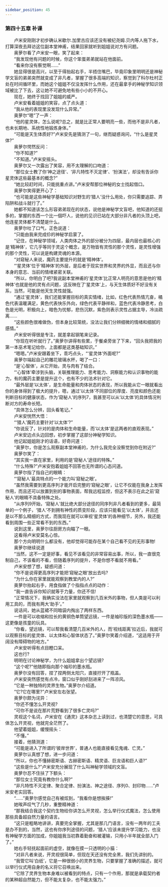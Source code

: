 ```yaml
---
sidebar_position: 45
---
```

### 第四十五章 补课  


　　卢米安刚刚才初步确认米歇尔.加里古应该还没有被纪尧姆.贝内等人拖下水，打算深夜去拜访这位副本堂神甫，结果回家就听到姐姐说对方有问题。  
　　奥萝尔看了卢米安一眼，笑了起来：  
　　“我发现他有问题的时候，你这个笨蛋弟弟就站在他面前。  
　　“看来你没有察觉啊……”  
　　她显得很是高兴，以至于得抬起右手，半捂住嘴巴，毕竟印象里明明还是神秘学文盲的弟弟突然就变成了非凡者，掌握了很多高端的知识，察觉到了科尔杜村正处在时间循环里，而她这个姐姐不仅没发挥什么作用，还在最拿手的神秘学知识领域被比了下去，这让她不可避免地有些小小的不开心。  
　　现在，她终于找回了姐姐的威严。  
　　卢米安看着姐姐的笑容，点了点头道：  
　　“我从他的表现里没发现什么异常。”  
　　奥萝尔“嗯”了一声：  
　　“他的星灵体，怎么说呢?总之，就是比正常人要明亮一些，而他不是非凡者，也未长期地、系统性地锻炼身体。”  
　　“可能是天生体质好?”卢米安先是猜测了一句，继而疑惑询问，“什么是星灵体?”  
　　奥萝尔愕然反问：  
　　“你不知道?”  
　　“不知道。”卢米安摇头。  
　　奥萝尔又一次露出了笑容，用不太理解的口吻道：  
　　“那位女士教了你‘神之途径’、‘非凡特性不灭定律’、‘扮演法’，却没有告诉你星灵体这些最基本的概念?”  
　　“她比较赶时间，只能挑重点讲。”卢米安帮那位神秘的女士找起借口。  
　　奥萝尔笑得更开心了：  
　　“也可能是这些神秘学基础知识对野生的‘猎人’没什么用处，你只需要追踪、弄陷阱和战斗就行了。”  
　　她都不知道该怎么形容弟弟现在的状态，说他是神秘学文盲吧，他知道的还挺多的，掌握的东西一个比一個吓人，说他的见识已站在大部分非凡者的头顶上吧，他连星灵体都不清楚是什么。  
　　奥萝尔吐了口气，正色说道：  
　　“只能由我来完成伱的神秘学启蒙了。  
　　“记住，在神秘学领域，人类肉体之外的部分被分为四层，最内层也最核心的是‘精神体’，它几乎等同于灵这个概念，是万物皆有灵性的那个灵性，是灵性增强的那个灵性，可以说是构建灵魂的本源。  
　　“对窥秘人来说，魔药主要提升的就是‘精神体’。  
　　“‘星灵体’位于‘精神体’的外层，是后者于现实世界和灵界的外显，而且还与你本身的意志、当前的情绪紧密关联。  
　　“所以，你明白了吧?我说副本堂神甫的‘星灵体’比正常人明亮的意思是他的‘精神体’也就是他的灵有点问题，这反映在了‘星灵体’上，与天生体质好不好没有关系，当然，可能是他天生灵性就强。  
　　“通过‘星灵体’，我们还能掌握目标的真实情绪，比如，红色代表热情亢奋，橘色代表温暖满足，黄色代表快乐外向，绿色代表平静祥和，蓝色代表冷静思考，白色是光明，积极向上，暗色为忧郁，悲伤沉默，紫色则表示灵性占据主导，冷淡疏离……  
　　“这些颜色很难做伪，但本身比较笼统，没法让我们分辨细微的情绪和细腻的感情。”  
　　卢米安听得很是专注，就差拿起钢笔来记录。  
　　“你现在听听就行了。”奥萝尔讲得有些累，于餐桌旁坐了下来，“回头我把我的第一本巫术笔记给你，上面都是这类基础知识。”  
　　“嗯嗯。”卢米安跟着坐下，乖巧点头，“‘星灵体’外面呢?”  
　　奥萝尔端起自己的雕花玻璃水杯，喝了一口：  
　　“是‘心智体’，从它开始，灵与肉有了结合。  
　　“‘心智体’牵涉到头脑，关联推理能力、思考能力、洞察能力和认识事物的能力，有的魔药主要是提升这个，也有不少的法术针对它。  
　　“最外层是‘以太体’，是生命能量和肉体状态的表现，所以我能从它一眼就看出你的身体得到了极大的提升，嗯，通过‘以太体’不同部位的厚度、亮度和颜色还能判断目标的健康状态，作为‘窥秘人’的序列7，我甚至可以从‘以太体’的具体情况判断对方的寿命长短。  
　　“具体怎么分辨，回头看笔记。”  
　　卢米安恍然大悟：  
　　“‘猎人’魔药主要针对‘以太体’?”  
　　“你说反了，针对的是肉体和生命能量，而‘以太体’是这两者的直观表现。”  
　　卢米安边点头边回想，初步掌握了这部分神秘学知识。  
　　他记起姐姐刚才的话语，好奇问道：  
　　“奥萝尔，你是怎么观察副本堂神甫的，为什么我完全没察觉到你在附近?”  
　　奥萝尔笑了：  
　　“其实我一直在家里，利用的是‘窥秘人’途径的特殊。”  
　　“什么特殊?”卢米安抱着姐姐不回答也无所谓的心态问道。  
　　奥萝尔指了指自己的眼睛：  
　　“‘窥秘人’最具特点的一个能力叫‘窥秘之眼’。  
　　“虽然我需要到更高序列才能开启完整的‘窥秘之眼’，让它不仅能在我身上发挥作用，而且还可以放置到别的事物表面，帮我远程监控，但这不表示在此之前‘窥秘人’的眼睛不具备特殊之处。  
　　“从序列9开始，‘窥秘人’就比绝大部分途径的同序列非凡者看到的更多，最简单的一个例子，‘猎人’不到拥有神性的质变阶段，应该只能看见‘以太体’，并且还是以不那么精细的方式，而我现在就可以审视‘星灵体’的各种细节，另外，我还能看到周围一些正常看不到的东西。”  
　　说到这里，奥萝尔往厨房方向瞄了一眼。  
　　这看得卢米安莫名心惊。  
　　那个方向明明什么都没有，他却觉得可能存在某个自己看不见的无形事物!  
　　奥萝尔继续说道  
　　“当然，这不一定是好事，看见不该看见的非常容易出事，所以，我一直很克制自己，不该看的不看，但随着序列的提升，不是你想不看就不用看。”  
　　卢米安想了想，疑惑问道：  
　　“你不是说得更高序列才能把‘窥秘之眼’放出去吗?  
　　“为什么你在家里就能观察到教堂内的人?”  
　　奥萝尔抬起右手，用食指做了个指指点点的动作：  
　　“我一直告诉你知识就等于力量，你还不信!  
　　“正常情况下，我确实没法在家里就观察到几百米外的事物，但人类是可以利用工具的，而我有两大‘助手’。”  
　　说话间，她从蓝裙不同暗袋内掏出了两样东西。  
　　一件是可以收缩和拉长的黄铜色单筒望远镜，一件是袖珍版的深色墨水瓶——这更像是孩童的玩具。  
　　“你看，望远镜，可以帮我看清楚几百米外的人，而‘视线距离’拉近后，我就可以观察目标的星灵体、以太体和心智体状态了。”奥萝尔笑着介绍道，“这适用于开阔没有障碍物的地方。”  
　　卢米安听得有点目瞪口呆。  
　　这也行?  
　　明明在讨论神秘学，为什么姐姐拿出个望远镜?  
　　“这个呢?”他随即指向那个袖珍的墨水瓶。  
　　奥萝尔没有回答，捏了捏两侧太阳穴，直接拧开了瓶盖。  
　　卢米安突然感觉有点冷，窗口似乎刚好刮进来了一阵凉风。  
　　“它是一种独特的灵界生物。”奥萝尔介绍道。  
　　“它?它在哪里?”卢米安左右张望。  
　　奥萝尔颇为诧异：  
　　“你还不懂怎么开灵视?  
　　“可你不是说在那片荒野看到了很多亡灵吗?”  
　　灵视这个名词，卢米安在《通灵》这本杂志上读到过，也清楚它的意思，可具体怎么开灵视，他就完全茫然了。  
　　他望着姐姐，缓慢摇头：  
　　“不懂。”  
　　接着，他猜测道：  
　　“可能是进入了所谓的‘彼岸世界’，普通人也能直接看见鬼魂、亡灵。”  
　　奥萝尔认真想了想，进一步问道：  
　　“所以，你也不懂赫密斯语、古赫密斯语、精灵语、巨龙语和巨人语?”  
　　“这些是什么?”卢米安充分展现了什么叫神秘学领域的文盲。  
　　奥萝尔忍不住扶了下额头：  
　　“那位女士究竟有教你什么啊?”  
　　“非凡特性不灭定律、聚合定律、扮演法、神之途径、序列0、封印物……”卢米安老实回答。  
　　“……”奥萝尔感觉自己有被炫到，“我看你是想挨揍!”  
　　她唉声叹气了几秒，重整精神道：  
　　“那我结合我这个契约生物给你讲怎么开灵视，怎么举行仪式魔法，怎么使用那些具备超自然力量的语言。  
　　“这只是粗略地讲讲，真要完全掌握，尤其是那几门语言，没有一两年的工夫是办不到的，当然，这也有你序列途径的问题，‘猎人’应该未提升学习能力，也没有神秘学方面的加成，你姐姐我当初靠着勤奋和被灌输，只用小半年就全部入门了。”  
　　她右手轻抚起面前的虚空，就像在摸一只透明的小猫：  
　　“对非凡者来说，开灵视很简单，但现在天还没有完全黑，我们先讲别的。  
　　“我管它叫‘白纸’，它是一种很弱小的灵界生物，只要掌握了准确的描述，就可以举行仪式用自身的名义将它召唤出来。  
　　“它除了灵界生物本身难以被看到的特点，只有一个作用，那就是承载契约者的某种超自然能力，但不能太复杂，也不能太强力。”  
